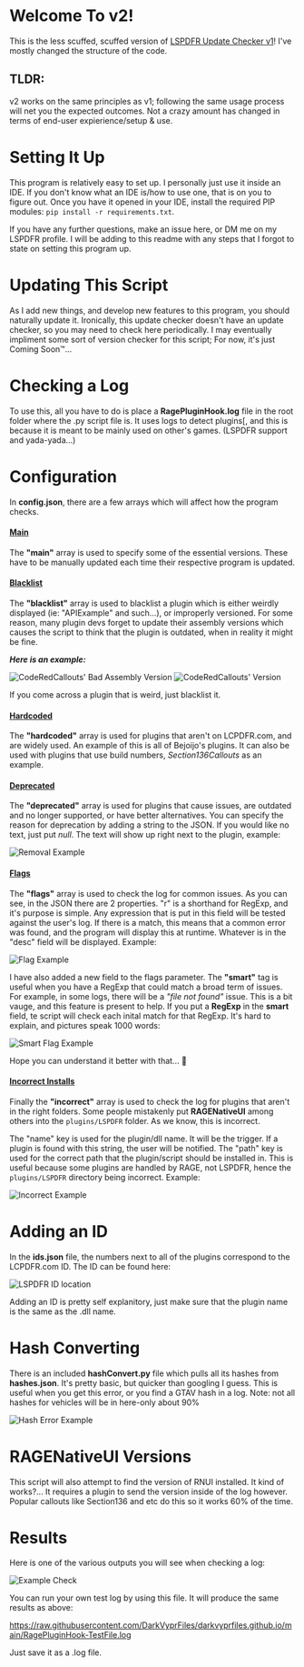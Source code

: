 # Welcome To v2!

This is the less scuffed, scuffed version of [LSPDFR Update Checker v1](https://github.com/DarkVypr/LSPDFR-Update-Checker)! I've mostly changed the structure of the code.

## TLDR:
v2 works on the same principles as v1; following the same usage process will net you the expected outcomes. Not a crazy amount has changed in terms of end-user expierience/setup & use.

# Setting It Up

This program is relatively easy to set up. I personally just use it inside an IDE. If you don't know what an IDE is/how to use one, that is on you to figure out. Once you have it opened in your IDE, install the required PIP modules: `pip install -r requirements.txt`.

If you have any further questions, make an issue here, or DM me on my LSPDFR profile. I will be adding to this readme with any steps that I forgot to state on setting this program up.

# Updating This Script

As I add new things, and develop new features to this program, you should naturally update it. Ironically, this update checker doesn't have an update checker, so you may need to check here periodically. I may eventually impliment some sort of version checker for this script; For now, it's just Coming Soon™...

# Checking a Log

To use this, all you have to do is place a **RagePluginHook.log** file in the root folder where the .py script file is. It uses logs to detect plugins[, and this is because it is meant to be mainly used on other's games. (LSPDFR support and yada-yada...)

# Configuration

In **config.json**, there are a few arrays which will affect how the program checks.

<h4><ins>Main</ins></h4>

The **"main"** array is used to specify some of the essential versions. These have to be manually updated each time their respective program is updated.

<h4><ins>Blacklist</ins></h4>

The **"blacklist"** array is used to blacklist a plugin which is either weirdly displayed (ie: "APIExample" and such...), or improperly versioned. For some reason, many plugin devs forget to update their assembly versions which causes the script to think that the plugin is outdated, when in reality it might be fine.

***Here is an example:***

![CodeRedCallouts' Bad Assembly Version](https://raw.githubusercontent.com/DarkVyprImages/darkvyprimages.github.io/main/badplugin1.jpg)
![CodeRedCallouts' Version](https://raw.githubusercontent.com/DarkVyprImages/darkvyprimages.github.io/main/badplugin2.jpg)

If you come across a plugin that is weird, just blacklist it.

<h4><ins>Hardcoded</ins></h4>

The **"hardcoded"** array is used for plugins that aren't on LCPDFR.com, and are widely used. An example of this is all of Bejoijo's plugins. It can also be used with plugins that use build numbers, *Section136Callouts* as an example.

<h4><ins>Deprecated</ins></h4>

The **"deprecated"** array is used for plugins that cause issues, are outdated and no longer supported, or have better alternatives. You can specify the reason for deprecation by adding a string to the JSON. If you would like no text, just put *null*. The text will show up right next to the plugin, example:

![Removal Example](https://raw.githubusercontent.com/DarkVyprImages/darkvyprimages.github.io/main/depr-v2.jpg)

<h4><ins>Flags</ins></h4>

The **"flags"** array is used to check the log for common issues. As you can see, in the JSON there are 2 properties. "r" is a shorthand for RegExp, and it's purpose is simple. Any expression that is put in this field will be tested against the user's log. If there is a match, this means that a common error was found, and the program will display this at runtime. Whatever is in the "desc" field will be displayed. Example:

![Flag Example](https://raw.githubusercontent.com/DarkVyprImages/darkvyprimages.github.io/main/issues-v2.jpg)

I have also added a new field to the flags parameter. The **"smart"** tag is useful when you have a RegExp that could match a broad term of issues. For example, in some logs, there will be a *"file not found"* issue. This is a bit vauge, and this feature is present to help. If you put a **RegExp** in the **smart** field, te script will check each inital match for that RegExp. It's hard to explain, and pictures speak 1000 words:

![Smart Flag Example](https://raw.githubusercontent.com/DarkVyprImages/darkvyprimages.github.io/main/smart-flags.jpg)

Hope you can understand it better with that... 🤒

<h4><ins>Incorrect Installs</ins></h4>

Finally the **"incorrect"** array is used to check the log for plugins that aren't in the right folders. Some people mistakenly put **RAGENativeUI** among others into the `plugins/LSPDFR` folder. As we know, this is incorrect.

The "name" key is used for the plugin/dll name. It will be the trigger. If a plugin is found with this string, the user will be notified. The "path" key is used for the correct path that the plugin/script should be installed in. This is useful because some plugins are handled by RAGE, not LSPDFR, hence the `plugins/LSPDFR` directory being incorrect. Example:


![Incorrect Example](https://raw.githubusercontent.com/DarkVyprImages/darkvyprimages.github.io/main/incr-v2.jpg)

# Adding an ID

In the **ids.json** file, the numbers next to all of the plugins correspond to the LCPDFR.com ID. The ID can be found here:

![LSPDFR ID location](https://raw.githubusercontent.com/DarkVyprImages/darkvyprimages.github.io/main/lspdfr-id.jpeg)

Adding an ID is pretty self explanitory, just make sure that the plugin name is the same as the .dll name.

# Hash Converting

There is an included **hashConvert.py** file which pulls all its hashes from **hashes.json**. It's pretty basic, but quicker than googling I guess. This is useful when you get this error, or you find a GTAV hash in a log. Note: not all hashes for vehicles will be in here-only about 90%

![Hash Error Example](https://raw.githubusercontent.com/DarkVyprImages/darkvyprimages.github.io/main/hash-example.jpg)

# RAGENativeUI Versions

This script will also attempt to find the version of RNUI installed. It kind of works?... It requires a plugin to send the version inside of the log however. Popular callouts like Section136 and etc do this so it works 60% of the time.

# Results

Here is one of the various outputs you will see when checking a log:

![Example Check](https://raw.githubusercontent.com/DarkVyprImages/darkvyprimages.github.io/main/test-check-v2.jpg)

You can run your own test log by using this file. It will produce the same results as above:

https://raw.githubusercontent.com/DarkVyprFiles/darkvyprfiles.github.io/main/RagePluginHook-TestFile.log

Just save it as a .log file.
